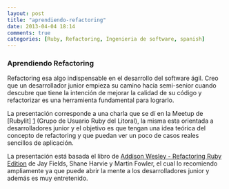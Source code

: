```yaml
---
layout: post
title: "aprendiendo-refactoring"
date: 2013-04-04 18:14
comments: true
categories: [Ruby, Refactoring, Ingenieria de software, spanish]
---
```


### Aprendiendo Refactoring

Refactoring esa algo indispensable en el desarrollo del software ágil.
Creo que un desarrollador junior empieza su camino hacia semi-senior
cuando descubre que tiene la intención de mejorar la calidad de su código
y refactorizar es una herramienta fundamental para lograrlo.

La presentación corresponde a una charla que se dí en la Meetup de [Rubylit] [1]
(Grupo de Usuario Ruby del Litoral), la misma esta orientada a desarrolladores
junior y el objetivo es que tengan una idea teórica del concepto de refactoring
y que puedan ver un poco de casos reales sencillos de aplicación.

La presentación está basada el libro de [Addison Wesley - Refactoring Ruby Edition][2] de
Jay Fields, Shane Harvie y Martin Fowler, el cual lo recomiendo ampliamente ya que puede
abrir la mente a los desarrolladores junior y además es muy entretenido.

<script async class="speakerdeck-embed" data-id="078fdf30801801301b3c22000a8c4174" data-ratio="1.33333333333333" src="//speakerdeck.com/assets/embed.js"></script>

[1]: http://rubylit.github.com
[2]: http://www.amazon.com/Refactoring-Edition-Addison-Wesley-Professional-Series/dp/0321984137
